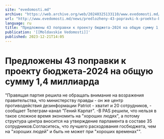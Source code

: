 ```yaml
---
site: "evedomosti.md"
archive: "https://web.archive.org/web/20240325133110/www.evedomosti.md/news/predlozheny-43-popravki-k-proektu-byudzheta-2024-na-obshuyu"
url: "http://www.evedomosti.md/news/predlozheny-43-popravki-k-proektu-byudzheta-2024-na-obshuyu"
language: ru
title: "Предложены 43 поправки к проекту бюджета-2024 на общую сумму 1,4 миллиарда"
publication: '[[Moldavskie Vedomosti]]'
published: 2023-12-21T14:05
---
```


# Предложены 43 поправки к проекту бюджета-2024 на общую сумму 1,4 миллиарда

"Правящая партия решила не обращать внимание на возражения правительства, что министерству правды - он же центр противодействия дезинформации Patriot - хватит и 20 сотрудников, - сообщает Телеграм-канал "Гений Карпат". -В PAS решили, что нельзя в такое сложное время экономить на "хороших людях", а потому структура центра вносится на утверждение парламента в составе 35 сотрудников.Согласитесь, что лучшего расходования госбюджета, чем на "хороших людей" и быть не может при "хороших временах"".